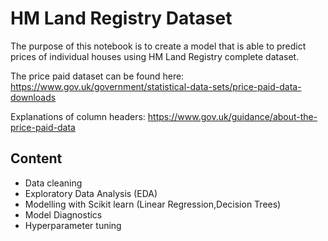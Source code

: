 # HM Land Registry Dataset

The purpose of this notebook is to create a model that is able to predict prices of individual houses using HM Land Registry complete dataset.

The price paid dataset can be found here: https://www.gov.uk/government/statistical-data-sets/price-paid-data-downloads

Explanations of column headers: https://www.gov.uk/guidance/about-the-price-paid-data


## Content

- Data cleaning
- Exploratory Data Analysis (EDA)
- Modelling with Scikit learn (Linear Regression,Decision Trees)
- Model Diagnostics 
- Hyperparameter tuning 

